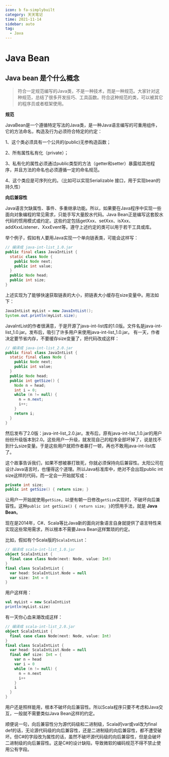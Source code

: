 ```yaml
---
icon: b fa-simplybuilt
category: 天天笔记
time: 2021-11-14
sidebar: auto
tag:
  - Java
---
```


# Java Bean

## Java bean 是个什么概念

> 符合一定规范编写的Java类，不是一种技术，而是一种规范。大家针对这种规范，总结了很多开发技巧、工具函数。符合这种规范的类，可以被其它的程序员或者框架使用。

**规范**

JavaBean是一个遵循特定写法的Java类，是一种Java语言编写的可重用组件，它的方法命名，构造及行为必须符合特定的约定：

1、这个类必须具有一个公共的(public)无参构造函数；

2、所有属性私有化（private）；

3、私有化的属性必须通过public类型的方法（getter和setter）暴露给其他程序，并且方法的命名也必须遵循一定的命名规范。

4、这个类应是可序列化的。（比如可以实现Serializable 接口，用于实现bean的持久性）

**向后兼容性**

Java语言欠缺属性、事件、多重继承功能。所以，如果要在Java程序中实现一些面向对象编程的常见需求，只能手写大量胶水代码。Java Bean正是编写这套胶水代码的惯用模式或约定。这些约定包括getXxx、setXxx、isXxx、addXxxListener、XxxEvent等。遵守上述约定的类可以用于若干工具或库。

举个例子，假如有人要用Java实现一个单向链表类，可能会这样写：

```java
// 编译成 java-int-list_1.0.jar
public final class JavaIntList {
  static class Node {
    public Node next;
    public int value;
  }
  public Node head;
  public int size;
}
```

上述实现为了能够快速获取链表的大小，把链表大小缓存在size变量中。用法如下：

```java
JavaIntList myList = new JavaIntList();
System.out.println(myList.size);
```

JavaIntList的作者很满意，于是开源了java-int-list库的1.0版。文件名是java-int-list_1.0.jar。发布后，吸引了许多用户来使用java-int-list_1.0.jar。
有一天，作者决定要节省内存，不要缓存size变量了，把代码改成这样：

```java
// 编译成 java-int-list_2.0.jar
public final class JavaIntList {
  static final class Node {
    public Node next;
    public int value;
  }
  public Node head;
  public int getSize() {
    Node n = head;
    int i = 0;
    while (n != null) {
      n = n.next;
      i++;
    }
    return i;
  }
}
```

然后发布了2.0版：java-int-list_2.0.jar。发布后，原有java-int-list_1.0.jar的用户纷纷升级版本到2.0。这些用户一升级，就发现自己的程序全部坏掉了，说是找不到什么size变量。于是这些用户就把作者暴打一顿，再也不敢用java-int-list库了。

这个故事告诉我们，如果不想被暴打致死，你就必须保持向后兼容性。太阳公司在设计Java语言时，也懂得这个道理。所以Java标准库中，绝对不会出现public int size这样的代码，而一定会一开始就写成：

```java
private int size;
public int getSize() { return size; }
```

让用户一开始就使用`getSize`，以便有朝一日修改`getSize`实现时，不破坏向后兼容性。这种`public int getSize() { return size; }`的惯用手法，就是 **Java Bean**。

现在是2014年，C#、Scala等比Java新的面向对象语言自身就提供了语言特性来实现这些常用需求，所以根本不需要Java Bean这样繁琐的约定。

比如，假如有个Scala版的`ScalaIntList`：

```scala
// 编译成 scala-int-list_1.0.jar
object ScalaIntList {
  final case class Node(next: Node, value: Int)
}
final class ScalaIntList {
  var head: ScalaIntList.Node = null
  var size: Int = 0
}
```

用户这样用：

```scala
val myList = new ScalaIntList
println(myList.size)
```

有一天你心血来潮改成这样：

```scala
// 编译成 scala-int-list_2.0.jar
object ScalaIntList {
  final case class Node(next: Node, value: Int)
}
final class ScalaIntList {
  var head: ScalaIntList.Node = null
  final def size: Int = {
    var n = head
    var i = 0
    while (n != null) {
      n = n.next
      i++
    }
    i
  }
}
```

用户还是照样能用，根本不破坏向后兼容性。所以Scala程序只要不考虑和Java交互，一般就不需要类似Java Bean这样的约定。

顺便说一句，向后兼容性分为源代码级和二进制级，Scala的var或val改为final def的话，无论源代码级的向后兼容性，还是二进制级的向后兼容性，都不遭受破坏。但C#的字段改为属性的话，虽然不破坏源代码级的向后兼容性，但是会破坏二进制级的向后兼容性。这是C#的设计缺陷，导致微软的编码规范不得不禁止使用公有字段。